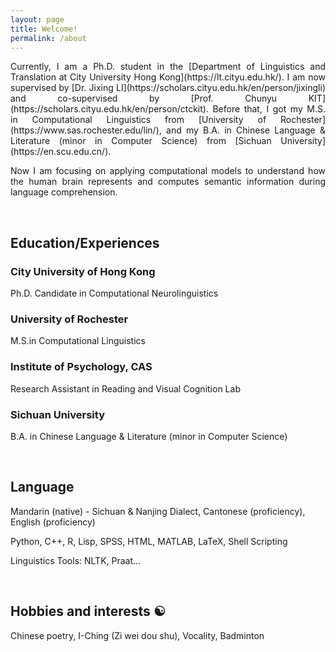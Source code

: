 ```yaml
---
layout: page
title: Welcome!
permalink: /about
---
```

<div style="text-align: justify;">
Currently, I am a Ph.D. student in the [Department of Linguistics and Translation at City University Hong Kong](https://lt.cityu.edu.hk/). I am now supervised by [Dr. Jixing LI](https://scholars.cityu.edu.hk/en/person/jixingli) and co-supervised by [Prof. Chunyu KIT](https://scholars.cityu.edu.hk/en/person/ctckit). Before that, I got my M.S. in Computational Linguistics from [University of Rochester](https://www.sas.rochester.edu/lin/), and my B.A. in Chinese Language & Literature (minor in Computer Science) from [Sichuan University](https://en.scu.edu.cn/).

Now I am focusing on applying computational models to understand how the human brain represents and computes semantic information during language comprehension.
</div>

<br>

## Education/Experiences

### City University of Hong Kong

Ph.D. Candidate in Computational Neurolinguistics

### University of Rochester

M.S.in Computational Linguistics

### Institute of Psychology, CAS

Research Assistant in Reading and Visual Cognition Lab

### Sichuan University

B.A. in Chinese Language & Literature  (minor in Computer Science)

<br>

## Language

Mandarin (native) - Sichuan & Nanjing Dialect, Cantonese (proficiency), English (proficiency)

Python, C++, R, Lisp, SPSS, HTML, MATLAB, LaTeX, Shell Scripting

Linguistics Tools: NLTK, Praat...

<br>

## Hobbies and interests ☯️

Chinese poetry, I-Ching (Zi wei dou shu), Vocality, Badminton
